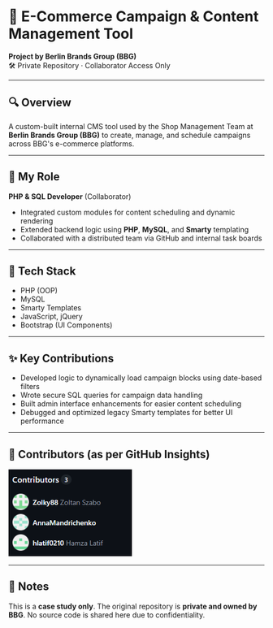
# 🛒 E-Commerce Campaign & Content Management Tool  
**Project by Berlin Brands Group (BBG)**  
🛠️ Private Repository · Collaborator Access Only  

---

## 🔍 Overview  
A custom-built internal CMS tool used by the Shop Management Team at **Berlin Brands Group (BBG)** to create, manage, and schedule campaigns across BBG's e-commerce platforms.

---

## 👤 My Role  
**PHP & SQL Developer** (Collaborator)  
- Integrated custom modules for content scheduling and dynamic rendering  
- Extended backend logic using **PHP**, **MySQL**, and **Smarty** templating  
- Collaborated with a distributed team via GitHub and internal task boards

---

## 🧰 Tech Stack  
- PHP (OOP)  
- MySQL  
- Smarty Templates  
- JavaScript, jQuery  
- Bootstrap (UI Components)  

---

## ✨ Key Contributions  
- Developed logic to dynamically load campaign blocks using date-based filters  
- Wrote secure SQL queries for campaign data handling  
- Built admin interface enhancements for easier content scheduling  
- Debugged and optimized legacy Smarty templates for better UI performance  

---

## 👥 Contributors (as per GitHub Insights)  
![GitHub Contributors Screenshot](./60782659-a3ee-4fe4-bc3c-469189a096a7.png)

---

## 📌 Notes  
This is a **case study only**. The original repository is **private and owned by BBG**. No source code is shared here due to confidentiality.
